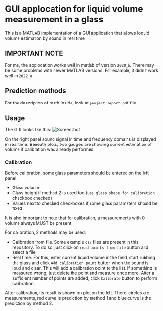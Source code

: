 # GUI applocation for liquid volume measurement in a glass
This is a MATLAB implementation of a GUI application that allows loquid volume estimation by sound in real time

## IMPORTANT NOTE
For me, the applocation works well in matlab of version ```2020_b```. There may be some problems with newer MATLAB versions. For example, it didn't work well in ```2022_a```.


## Prediction methods
For the description of math inside, look at ```peoject_report.pdf``` file.

## Usage
The GUI looks like this:
![Screenshot](https://user-images.githubusercontent.com/35429810/211539550-32d63cbc-8eaa-4fcb-b883-6fb6590922ba.png)

On the right panel sound signal in time and frequency domains is displayed in real time.
Beneath plots, two gauges are showing current estimation of volume if calibration was already performed

### Calibration
Before calibration, some glass parameters should be entered on the left panel:
* Glass volume
* Glass height if method 2 is used too (```use glass shape for calibration``` checkbox checked)
* Values next to checked checkboxes if some glass parameters should be fixed

It is also important to note that for calibration, a measurements with 0 volume always MUST be present.

For calibration, 2 methods may be used:
* Calibration from file. Some example ```csv``` files are present in this repository. To do so, just click on ```read points from file``` button and select a file.
* Real time. For this, enter current liquid volume in the field, start rubbing the glass and click ```Add calibration point``` button when the sound is loud and clear.
This will add a calibration point to the list. If something is measured wrong, just delete the point and measure once more.
After a sufficient number of points are added, click ```Calibrate``` button to perform calibration.

After calibration, its result is shown on plot on the left. There, circles are measurements, red curve is prediction by method 1 and blue curve is the prediction
by method 2.
